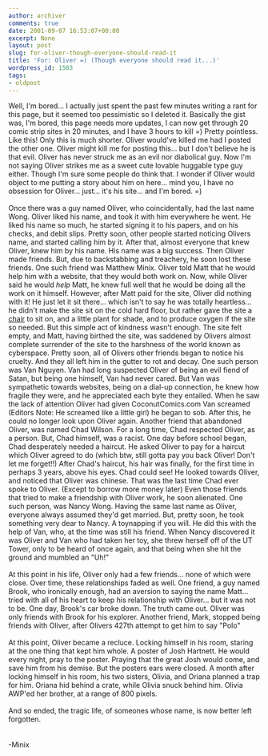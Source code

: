 ```yaml
---
author: archiver
comments: true
date: 2001-09-07 16:53:07+00:00
excerpt: None
layout: post
slug: for-oliver-though-everyone-should-read-it
title: 'For: Oliver =) (Though everyone should read it...)'
wordpress_id: 1503
tags:
- oldpost
---
```


Well, I'm bored... I actually just spent the past few minutes writing a rant for this page, but it seemed too pessimistic so I deleted it. Basically the gist was, I'm bored, this page needs more updates, I can now get through 20 comic strip sites in 20 minutes, and I have 3 hours to kill =) Pretty pointless. Like this! Only this is much shorter. Oliver would've killed me had I posted the other one. Oliver might kill me for posting this... but I don't believe he is that evil. Oliver has never struck me as an evil nor diabolical guy. Now I'm not saying Oliver strikes me as a sweet cute lovable huggable type guy either. Though I'm sure some people do think that. I wonder if Oliver would object to me putting a story about him on here... mind you, I have no obsession for Oliver... just... it's his site... and I'm bored. =)<br /><br />Once there was a guy named Oliver, who coincidentally, had the last name Wong. Oliver liked his name, and took it with him everywhere he went. He liked his name so much, he started signing it to his papers, and on his checks, and debit slips. Pretty soon, other people started noticing Olivers name, and started calling him by it. After that, almost everyone that knew Oliver, knew him by his name. His name was a big success. Then Oliver made friends. But, due to backstabbing and treachery, he soon lost these friends. One such friend was Matthew Minix. Oliver told Matt that he would help him with a website, that they would both work on. Now, while Oliver said he would <i>help</i> Matt, he knew full well that he would be doing all the work on it himself. However, after Matt paid for the site, Oliver did nothing with it! He just let it sit there... which isn't to say he was totally heartless... he didn't make the site sit on the cold hard floor, but rather gave the site a <a href = "http://www.coconutcomics.com">chair</a> to sit on, and a little plant for shade, and to produce oxygen if the site so needed. But this simple act of kindness wasn't enough. The site felt empty, and Matt, having birthed the site, was saddened by Olivers almost complete surrender of the site to the harshness of the world known as cyberspace. Pretty soon, all of Olivers other friends began to notice his cruelty. And they all left him in the gutter to rot and decay. One such person was Van Nguyen. Van had long suspected Oliver of being an evil fiend of Satan, but being one himself, Van had never cared. But Van was sympathetic towards websites, being on a dial-up connection, he knew how fragile they were, and he appreciated each byte they entailed. When he saw the lack of attention Oliver had given CoconutComics.com Van screamed (Editors Note: He screamed like a little girl) he began to sob. After this, he could no longer look upon Oliver again. Another friend that abandoned Oliver, was named Chad Wilson. For a long time, Chad respected Oliver, as a person. But, Chad himself, was a racist.  One day before school began, Chad desperately needed a haircut. He asked Oliver to pay for a haircut which Oliver agreed to do (which btw, still gotta pay you back Oliver! Don't let me forget!!) After Chad's haircut, his hair was finally, for the first time in perhaps 3 years, above his eyes. Chad could see! He looked towards Oliver, and noticed that Oliver was chinese.  That was the last time Chad ever spoke to Oliver. (Except to borrow more money later) Even those friends that tried to make a friendship with Oliver work, he soon alienated. One such person, was Nancy Wong. Having the same last name as Oliver, everyone always assumed they'd get married. But, pretty soon, he took something very dear to Nancy. A toynapping if you will. He did this with the help of Van, who, at the time was still his friend. When Nancy discovered it was Oliver and Van who had taken her toy, she threw herself off of the UT Tower, only to be heard of once again, and that being when she hit the ground and mumbled an "Uh!" <br /><br />At this point in his life, Oliver only had a few friends... none of which were close. Over time, these relationships faded as well. One friend, a guy named Brook, who ironically enough, had an aversion to saying the name Matt... tried with all of his heart to keep his relationship with Oliver... but it was not to be. One day, Brook's car broke down. The truth came out.  Oliver was only friends with Brook for his explorer. Another friend, Mark, stopped being friends with Oliver, after Olivers 427th attempt to get him to say "Polo" <br /><br />At this point, Oliver became a recluce. Locking himself in his room, staring at the one thing that kept him whole. A poster of Josh Hartnett. He would every night, pray to the poster. Praying that the great Josh would come, and save him from his demise. But the posters ears were closed. A month after locking himself in his room, his two sisters, Olivia, and Oriana planned a trap for him. Oriana hid behind a crate, while Olivia snuck behind him. Olivia AWP'ed her brother, at a range of 800 pixels. <br /><br />And so ended, the tragic life, of someones whose name, is now better left forgotten.<br /><br /><br />-Minix